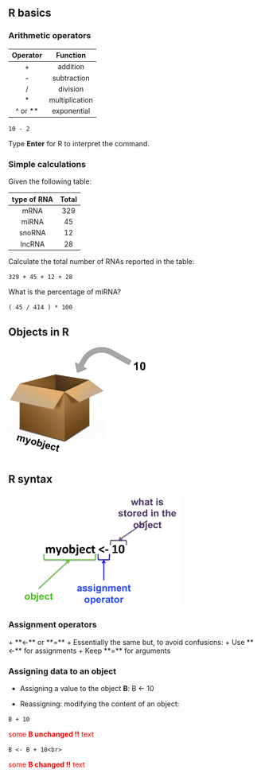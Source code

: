 <h2>R basics</h2>
<h3>Arithmetic operators</h3>

| Operator  | Function      |
|:--------: |:-------------:|
|     +     | addition      |
|     -     | subtraction   |
|     /     | division      |
|     *     | multiplication|
|  ^ or **  | exponential   |

```{r}
10 - 2
```
Type **Enter** for R to interpret the command.

<h3>Simple calculations</h3>

Given the following table:

| type of RNA | Total   |
| :---------: |:-------:|
| mRNA        | 329     |
| miRNA       | 45      |
| snoRNA      | 12      |
| lncRNA      | 28      |


Calculate the total number of RNAs reported in the table:
```{r}
329 + 45 + 12 + 28
```
What is the percentage of miRNA?
```{r}
( 45 / 414 ) * 100
```

<h2>Objects in R</h2>

<img src="objects_box.png" alt="rstudio logo" width="300"/>

<h2>R syntax</h2>
<img src="rsyntax1.png" alt="rstudio logo" width="350"/>

<h3>Assignment operators</h3>
+ **<-** or **=**
+ Essentially the same but, to avoid confusions:
  + Use **<-** for assignments
  + Keep **=** for arguments

<h3>Assigning data to an object</h3>

* Assigning a value to the object **B**:
B <- 10

* Reassigning: modifying the content of an object:
```{r}
B + 10
```
<span style="color:red">some **B unchanged !!** text</span><br>
```{r}
B <- B + 10<br>
```
<span style="color:red">some **B changed !!** text</span><br>


